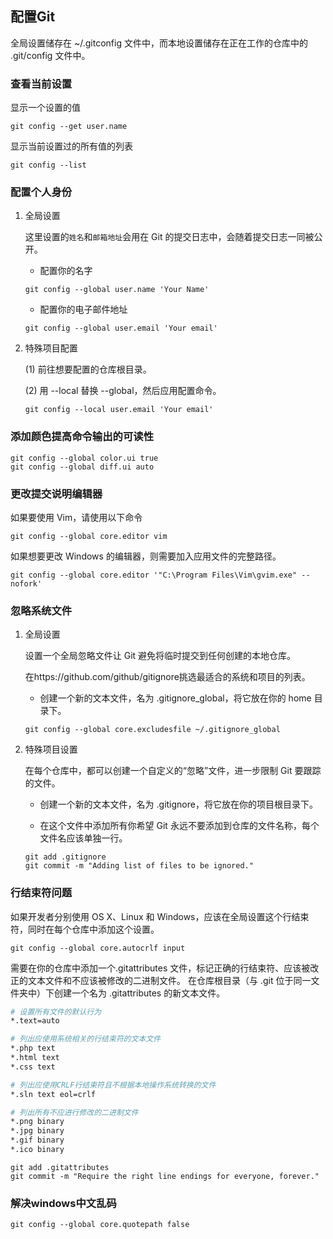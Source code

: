 ## 配置Git

全局设置储存在 ~/.gitconfig 文件中，而本地设置储存在正在工作的仓库中的 .git/config 文件中。



### 查看当前设置

显示一个设置的值

```shell
git config --get user.name 
```

显示当前设置过的所有值的列表

```shell
git config --list
```



### 配置个人身份

1. 全局设置

   这里设置的`姓名`和`邮箱地址`会用在 Git 的提交日志中，会随着提交日志一同被公开。

   + 配置你的名字

    ```shell
    git config --global user.name 'Your Name' 
    ```

   + 配置你的电子邮件地址

    ```shell
    git config --global user.email 'Your email'
    ```

2. 特殊项目配置

   (1) 前往想要配置的仓库根目录。

   (2) 用 --local 替换 --global，然后应用配置命令。

   ```shell
   git config --local user.email 'Your email'
   ```



### 添加颜色提高命令输出的可读性

```shell
git config --global color.ui true 
git config --global diff.ui auto
```



### 更改提交说明编辑器

如果要使用 Vim，请使用以下命令

```
git config --global core.editor vim
```

如果想要更改 Windows 的编辑器，则需要加入应用文件的完整路径。

```
git config --global core.editor '"C:\Program Files\Vim\gvim.exe" --nofork'
```



### 忽略系统文件

1. 全局设置

   设置一个全局忽略文件让 Git 避免将临时提交到任何创建的本地仓库。

   在https://github.com/github/gitignore挑选最适合的系统和项目的列表。

   + 创建一个新的文本文件，名为 .gitignore_global，将它放在你的 home 目录下。 

   ```
   git config --global core.excludesfile ~/.gitignore_global 
   ```

     

2. 特殊项目设置

    在每个仓库中，都可以创建一个自定义的“忽略”文件，进一步限制 Git 要跟踪的文件。 

    + 创建一个新的文本文件，名为 .gitignore，将它放在你的项目根目录下。

    + 在这个文件中添加所有你希望 Git 永远不要添加到仓库的文件名称，每个文件名应该单独一行。

    ```shell
    git add .gitignore
    git commit -m "Adding list of files to be ignored."
    ```



### 行结束符问题

如果开发者分别使用 OS X、Linux 和 Windows，应该在全局设置这个行结束符，同时在每个仓库中添加这个设置。

```shell
git config --global core.autocrlf input 
```

需要在你的仓库中添加一个.gitattributes 文件，标记正确的行结束符、应该被改正的文本文件和不应该被修改的二进制文件。 在仓库根目录（与 .git 位于同一文件夹中）下创建一个名为 .gitattributes 的新文本文件。

```sh
# 设置所有文件的默认行为
*.text=auto

# 列出应使用系统相关的行结束符的文本文件
*.php text
*.html text
*.css text  

# 列出应使用CRLF行结束符且不根据本地操作系统转换的文件 
*.sln text eol=crlf  

# 列出所有不应进行修改的二进制文件 
*.png binary  
*.jpg binary  
*.gif binary  
*.ico binary 
```

```shell
git add .gitattributes
git commit -m "Require the right line endings for everyone, forever."
```



### 解决windows中文乱码

```shell
git config --global core.quotepath false
```

